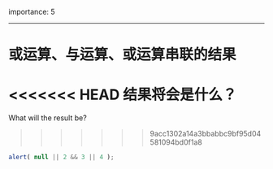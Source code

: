 importance: 5

---

# 或运算、与运算、或运算串联的结果

<<<<<<< HEAD
结果将会是什么？
=======
What will the result be?
>>>>>>> 9acc1302a14a3bbabbc9bf95d04581094bd0f1a8

```js
alert( null || 2 && 3 || 4 );
```

